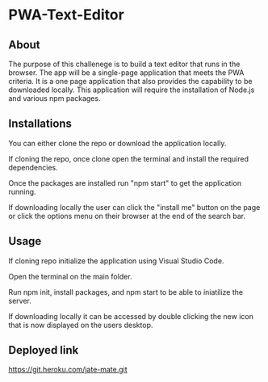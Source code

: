 # PWA-Text-Editor
## About
The purpose of this challenege is to build a text editor that runs in the browser. The app will be a single-page application that meets the PWA criteria. It is a one page application that also provides the capability to be downloaded locally. This application will require the installation of Node.js and various npm packages.

## Installations
You can either clone the repo or download the application locally.

If cloning the repo, once clone open the terminal and install the required dependencies.

Once the packages are installed run "npm start" to get the application running.

If downloading locally the user can click the "install me" button on the page or click the options menu on their browser at the end of the search bar.

## Usage
If cloning repo initialize the application using Visual Studio Code.

Open the terminal on the main folder.

Run npm init, install packages, and npm start to be able to iniatilize the server.

If downloading locally it can be accessed by double clicking the new icon that is now displayed on the users desktop.

## Deployed link

https://git.heroku.com/jate-mate.git
